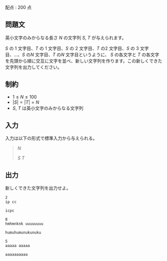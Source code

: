 配点 : $200$ 点

## 問題文

英小文字のみからなる長さ $N$ の文字列 $S$, $T$ が与えられます。

$S$ の $1$ 文字目、$T$ の $1$ 文字目、$S$ の $2$ 文字目、$T$ の$2$ 文字目、$S$ の $3$ 文字目、...、$S$ の$N$ 文字目、$T$ の$N$ 文字目というように、
$S$ の各文字と $T$ の各文字を先頭から順に交互に文字を並べ、新しい文字列を作ります。この新しくできた文字列を出力してください。

## 制約

- $1 \leq N \leq 100$
- $|S| = |T| = N$
- $S$, $T$ は英小文字のみからなる文字列

## 入力

入力は以下の形式で標準入力から与えられる。

> $N$
> 
> $S$ $T$

## 出力

新しくできた文字列を出力せよ。

```input1
2
ip cc
```

```output1
icpc
```

```input2
8
hmhmnknk uuuuuuuu
```

```output2
humuhumunukunuku
```

```input3
5
aaaaa aaaaa
```

```output3
aaaaaaaaaa
```